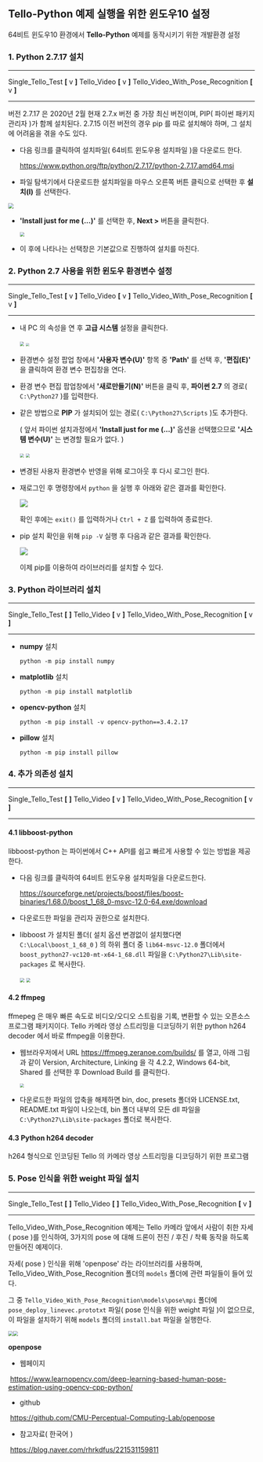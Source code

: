 ## Tello-Python 예제 실행을 위한 윈도우10 설정

64비트 윈도우10 환경에서 **Tello-Python** 예제를 동작시키기 위한 개발환경 설정



### 1. Python 2.7.17 설치

------

Single_Tello_Test **[** v **]**     Tello_Video **[** v **]**     Tello_Video_With_Pose_Recognition **[** v **]** 

------

버전 2.7.17 은 2020년 2월 현재 2.7.x 버전 중 가장 최신 버전이며, PIP( 파이썬 패키지 관리자 )가 함께 설치된다. 2.7.15 이전 버전의 경우 pip 를 따로 설치해야 하며, 그 설치에 어려움을 겪을 수도 있다. 

- 다음 링크를 클릭하여 설치파일( 64비트 윈도우용 설치파일 )을 다운로드 한다.

   <https://www.python.org/ftp/python/2.7.17/python-2.7.17.amd64.msi>

* 파일 탐색기에서 다운로드한 설치파일을 마우스 오른쪽 버튼 클릭으로 선택한 후  **설치(I)** 를 선택한다.

<img src="./img/install_python_2_7_17.png" style="zoom:67%;" />

* **'Install just for me (...)'** 를 선택한 후, **Next >** 버튼을 클릭한다.

  <img src="./img/installpython27SelectUser.png" style="zoom: 55%;" />

* 이 후에 나타나는 선택창은 기본값으로 진행하여 설치를 마친다.



### 2. Python 2.7 사용을 위한 윈도우 환경변수 설정

------

Single_Tello_Test **[** v **]**     Tello_Video **[** v **]**     Tello_Video_With_Pose_Recognition **[** v **]** 

------

* 내 PC 의 속성을 연 후 **고급 시스템** 설정을 클릭한다. 

  <img src="D:\Dropbox\_lectures\_Tello_Python_\dependencies\howto\img\open_attrib_mypc.png" style="zoom:53%;" /> <img src="D:\Dropbox\_lectures\_Tello_Python_\dependencies\howto\img\advanced_option_system.png" style="zoom: 40%;" />

* 환경변수 설정 팝업 창에서 **'사용자 변수(U)'** 항목 중 **'Path'** 를 선택 후, **'편집(E)'** 을 클릭하여 환경 변수 편집창을 연다. 

* 환경 변수 편집 팝업창에서 **'새로만들기(N)'** 버튼을 클릭 후, **파이썬 2.7** 의 경로( `C:\Python27` )를 입력한다. 

* 같은 방법으로 **PIP** 가 설치되어 있는 경로( `C:\Python27\Scripts` )도 추가한다. 

  ( 앞서 파이썬 설치과정에서 **'Install just for me (...)'** 옵션을 선택했으므로 **'시스템 변수(U)'** 는 변경할 필요가 없다. )
  
  <img src="./img/edit_env_variable_1.png" style="zoom:50%;" />                           <img src="./img/edit_env_variable_3.png" style="zoom:50%;" />

* 변경된 사용자 환경변수 반영을 위해 로그아웃 후 다시 로그인 한다.

* 재로그인 후 명령창에서 `python` 을 실행 후 아래와 같은 결과를 확인한다.

  ![](./img/result_python.png)

  확인 후에는 `exit()` 를 입력하거나 `Ctrl + Z` 를 입력하여 종료한다.

* pip 설치 확인을 위해 `pip -V` 실행 후 다음과 같은 결과를 확인한다.

  ![](./img/result_pip-V.png)

  이제 pip를 이용하여 라이브러리를 설치할 수 있다.



### 3. Python 라이브러리 설치

------

Single_Tello_Test **[**    **]**     Tello_Video **[** v **]**     Tello_Video_With_Pose_Recognition **[** v **]** 

------

* **numpy** 설치

  ```
  python -m pip install numpy
  ```

- **matplotlib** 설치

  ```
  python -m pip install matplotlib
  ```

- **opencv-python** 설치

  ```
  python -m pip install -v opencv-python==3.4.2.17
  ```

- **pillow** 설치

  ```
  python -m pip install pillow
  ```



### 4. 추가 의존성 설치

------

Single_Tello_Test **[**    **]**     Tello_Video **[** v **]**     Tello_Video_With_Pose_Recognition **[** v **]** 

------

#### 4.1 libboost-python

libboost-python 는 파이썬에서 C++ API를 쉽고 빠르게 사용할 수 있는 방법을 제공한다.

* 다음 링크를 클릭하여 64비트 윈도우용 설치파일을 다운로드한다. 

  <https://sourceforge.net/projects/boost/files/boost-binaries/1.68.0/boost_1_68_0-msvc-12.0-64.exe/download>

* 다운로드한 파일을 관리자 권한으로 설치한다.

* libboost 가 설치된 폴더( 설치 옵션 변경없이 설치했다면 `C:\Local\boost_1_68_0` ) 의 하위 폴더 중 `lib64-msvc-12.0` 폴더에서 `boost_python27-vc120-mt-x64-1_68.dll` 파일을  `C:\Python27\Lib\site-packages` 로 복사한다. 

  <img src="D:\Dropbox\_lectures\_Tello_Python_\dependencies\howto\img\boost_python_1.png" style="zoom: 55%;" /> <img src="D:\Dropbox\_lectures\_Tello_Python_\dependencies\howto\img\boost_python_2.png" style="zoom:55%;" />

#### 4.2 ffmpeg

ffmepeg 은 매우 빠른 속도로 비디오/오디오 스트림을 기록, 변환할 수 있는 오픈소스 프로그램 패키지이다. Tello 카메라 영상 스트리밍을 디코딩하기 위한 python h264 decoder 에서 바로 ffmpeg을 이용한다. 

* 웹브라우저에서 URL https://ffmpeg.zeranoe.com/builds/ 를 열고, 아래 그림과 같이 Version, Architecture,  Linking 을 각 4.2.2, Windows 64-bit, Shared 를 선택한 후 Download Build 를 클릭한다. 

  <img src="D:\Dropbox\_lectures\_Tello_Python_\dependencies\howto\img\ffmpeg_download.png" style="zoom: 52%;" />

* 다운로드한 파일의 압축을 해제하면 bin, doc, presets 폴더와 LICENSE.txt, README.txt 파일이 나오는데, bin  폴더 내부의 모든 dll 파일을 `C:\Python27\Lib\site-packages` 폴더로 복사한다. 

#### 4.3 Python h264 decoder

h264 형식으로 인코딩된 Tello 의 카메라 영상 스트리밍을 디코딩하기 위한 프로그램



### 5. Pose 인식을 위한 weight 파일 설치

------

Single_Tello_Test **[**    **]**     Tello_Video **[**    **]**     Tello_Video_With_Pose_Recognition **[** v **]** 

------

 Tello_Video_With_Pose_Recognition 예제는 Tello 카메라 앞에서 사람이 취한 자세( pose )를 인식하여, 3가지의 pose 에 대해 드론이 전진 / 후진 / 착륙 동작을 하도록 만들어진 예제이다. 

자세( pose ) 인식을 위해 'openpose' 라는 라이브러리를 사용하며, Tello_Video_With_Pose_Recognition 폴더의  `models` 폴더에 관련 파일들이 들어 있다. 

그 중  `Tello_Video_With_Pose_Recognition\models\pose\mpi` 폴더에 `pose_deploy_linevec.prototxt` 파일( pose 인식을 위한 weight 파일 )이 없으므로, 이 파일을 설치하기 위해 `models` 폴더의 `install.bat` 파일을 실행한다.

<img src="D:\Dropbox\_lectures\_Tello_Python_\dependencies\howto\img\inst_weight_pose_recog1.png" style="zoom: 63%;" /><img src="D:\Dropbox\_lectures\_Tello_Python_\dependencies\howto\img\inst_weight_pose_recog2.png" style="zoom: 63%;" />



**openpose** 

- 웹페이지

​	<https://www.learnopencv.com/deep-learning-based-human-pose-estimation-using-opencv-cpp-python/>

- github

​	<https://github.com/CMU-Perceptual-Computing-Lab/openpose>

* 참고자료( 한국어 )

​	<https://blog.naver.com/rhrkdfus/221531159811>














